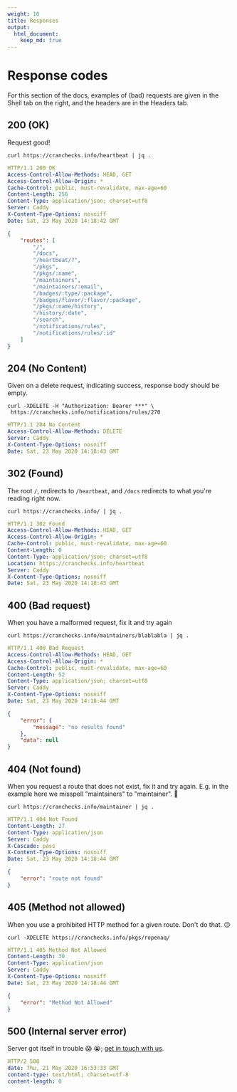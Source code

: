 ```yaml
---
weight: 10
title: Responses
output: 
  html_document:
    keep_md: true
---
```




# Response codes

For this section of the docs, examples of (bad) requests are given in the Shell tab on the right, and the headers are in the Headers tab.

## 200 (OK) 

Request good!

```shell
curl https://cranchecks.info/heartbeat | jq .
```
```yaml
HTTP/1.1 200 OK
Access-Control-Allow-Methods: HEAD, GET
Access-Control-Allow-Origin: *
Cache-Control: public, must-revalidate, max-age=60
Content-Length: 256
Content-Type: application/json; charset=utf8
Server: Caddy
X-Content-Type-Options: nosniff
Date: Sat, 23 May 2020 14:18:42 GMT

```
```json
{
    "routes": [
        "/",
        "/docs",
        "/heartbeat/?",
        "/pkgs",
        "/pkgs/:name",
        "/maintainers",
        "/maintainers/:email",
        "/badges/:type/:package",
        "/badges/flavor/:flavor/:package",
        "/pkgs/:name/history",
        "/history/:date",
        "/search",
        "/notifications/rules",
        "/notifications/rules/:id"
    ]
}
```

## 204 (No Content) 

Given on a delete request, indicating success, response body should be empty.





```shell
curl -XDELETE -H "Authorization: Bearer ***" \
 https://cranchecks.info/notifications/rules/270
```
```yaml
HTTP/1.1 204 No Content
Access-Control-Allow-Methods: DELETE
Server: Caddy
X-Content-Type-Options: nosniff
Date: Sat, 23 May 2020 14:18:43 GMT

```

## 302 (Found) 

The root `/`, redirects to `/heartbeat`, and `/docs` redirects to what you're reading right now.

```shell
curl https://cranchecks.info/ | jq .
```
```yaml
HTTP/1.1 302 Found
Access-Control-Allow-Methods: HEAD, GET
Access-Control-Allow-Origin: *
Cache-Control: public, must-revalidate, max-age=60
Content-Length: 0
Content-Type: application/json; charset=utf8
Location: https://cranchecks.info/heartbeat
Server: Caddy
X-Content-Type-Options: nosniff
Date: Sat, 23 May 2020 14:18:43 GMT

```

## 400 (Bad request)

When you have a malformed request, fix it and try again

```shell
curl https://cranchecks.info/maintainers/blablabla | jq .
```
```yaml
HTTP/1.1 400 Bad Request
Access-Control-Allow-Methods: HEAD, GET
Access-Control-Allow-Origin: *
Cache-Control: public, must-revalidate, max-age=60
Content-Length: 52
Content-Type: application/json; charset=utf8
Server: Caddy
X-Content-Type-Options: nosniff
Date: Sat, 23 May 2020 14:18:44 GMT

```
```json
{
    "error": {
        "message": "no results found"
    },
    "data": null
}
```

## 404 (Not found) 

When you request a route that does not exist, fix it and try again.
E.g. in the example here we misspell "maintainers" to "maintainer". :see_no_evil:

```shell
curl https://cranchecks.info/maintainer | jq .
```
```yaml
HTTP/1.1 404 Not Found
Content-Length: 27
Content-Type: application/json
Server: Caddy
X-Cascade: pass
X-Content-Type-Options: nosniff
Date: Sat, 23 May 2020 14:18:44 GMT

```
```json
{
    "error": "route not found"
}
```

## 405 (Method not allowed)

When you use a prohibited HTTP method for a given route.
Don't do that. :wink:

```shell
curl -XDELETE https://cranchecks.info/pkgs/ropenaq/
```
```yaml
HTTP/1.1 405 Method Not Allowed
Content-Length: 30
Content-Type: application/json
Server: Caddy
X-Content-Type-Options: nosniff
Date: Sat, 23 May 2020 14:18:44 GMT

```
```json
{
    "error": "Method Not Allowed"
}
```


## 500 (Internal server error) 

Server got itself in trouble :scream: :sob:; [get in touch with us](https://github.com/ropenscilabs/cchecksapi/issues).

```yaml
HTTP/2 500
date: Thu, 21 May 2020 16:53:33 GMT
content-type: text/html; charset=utf-8
content-length: 0
```
